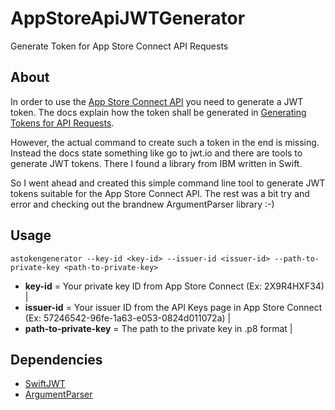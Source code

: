 # AppStoreApiJWTGenerator
Generate Token for App Store Connect API Requests

## About
In order to use the [App Store Connect API](https://developer.apple.com/documentation/appstoreconnectapi) you need to generate a JWT token.
The docs explain how the token shall be generated in [Generating Tokens for API Requests](https://developer.apple.com/documentation/appstoreconnectapi/generating_tokens_for_api_requests).

However, the actual command to create such a token in the end is missing. Instead the docs state something like go to jwt.io and there are tools to generate JWT tokens. There I found a library from IBM written in Swift.

So I went ahead and created this simple command line tool to generate JWT tokens suitable for the App Store Connect API.
The rest was a bit try and error and checking out the brandnew ArgumentParser library :-)

## Usage
```
astokengenerator --key-id <key-id> --issuer-id <issuer-id> --path-to-private-key <path-to-private-key>
```

 - **key-id** = Your private key ID from App Store Connect (Ex: 2X9R4HXF34)                              |
 - **issuer-id** = Your issuer ID from the API Keys page in App Store Connect (Ex: 57246542-96fe-1a63-e053-0824d011072a) |
 - **path-to-private-key** = The path to the private key in .p8 format                                                |

## Dependencies
- [SwiftJWT](https://github.com/IBM-Swift/Swift-JWT)
- [ArgumentParser](https://github.com/apple/swift-argument-parser)
